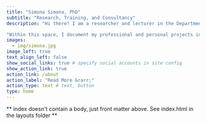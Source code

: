 ```yaml
---
title: "Simona Simona, PhD"
subtitle: "Research, Training, and Consultancy"
description: "Hi there! I am a researcher and lecturer in the Department of Social Work and Sociology at the University of Zambia. I am a research methods expert, competent in qualitative and quantitative techniques as well as computational social science. I am passionate about teaching methods and statistical software packages to new users."

"Within this space, I document my professional and personal projects including training courses, workshops, talks and  opinions. I welcome your active engagement on any topic that captures your interests"
images:
  - img/simona.jpg
image_left: true
text_align_left: false
show_social_links: true # specify social accounts in site config
show_action_link: true
action_link: /about
action_label: "Read More &rarr;"
action_type: text # text, button
type: home
---
```


** index doesn't contain a body, just front matter above.
See index.html in the layouts folder **
